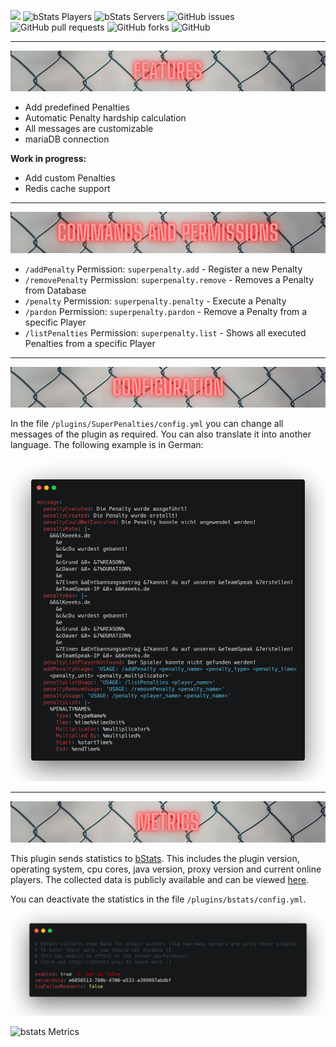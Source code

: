 ![](img/SuperPenalties.png)
![bStats Players](https://img.shields.io/bstats/players/12429) ![bStats Servers](https://img.shields.io/bstats/servers/12429) ![GitHub issues](https://img.shields.io/github/issues/JaLuMu/SuperPenalties) ![GitHub pull requests](https://img.shields.io/github/issues-pr/JaLuMu/Superpenalties) ![GitHub forks](https://img.shields.io/github/forks/JaLuMu/SuperPenalties) ![GitHub](https://img.shields.io/github/license/JaLuMu/SuperPenalties)

__________

![](img/features.png)

- Add predefined Penalties
- Automatic Penalty hardship calculation
- All messages are customizable
- mariaDB connection

**Work in progress:**
- Add custom Penalties
- Redis cache support

__________

![](img/commands.png)


- `/addPenalty` Permission: `superpenalty.add` - Register a new Penalty
- `/removePenalty` Permission: `superpenalty.remove` - Removes a Penalty from Database
- `/penalty` Permission: `superpenalty.penalty` - Execute a Penalty
- `/pardon` Permission: `superpenalty.pardon` - Remove a Penalty from a specific Player
- `/listPenalties` Permission: `superpenalty.list` - Shows all executed Penalties from a specific Player

__________

![](img/config.png)

In the file `/plugins/SuperPenalties/config.yml` you can change all messages of the plugin as required. You can also translate it into another language.
The following example is in German:

![](img/msgconfig.png)

__________

![](img/metrics.png)


This plugin sends statistics to [bStats](https://bstats.org/). This includes the plugin version, operating system, cpu cores, java version, proxy version and current online players.
The collected data is publicly available and can be viewed [here](https://bstats.org/plugin/bungeecord/SuperPenalties/12429).

You can deactivate the statistics in the file `/plugins/bstats/config.yml`.
![](img/bstats.png)

![bstats Metrics](https://bstats.org/signatures/bungeecord/SuperPenalties.svg)